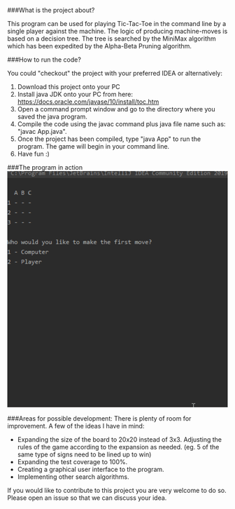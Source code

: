 
###What is the project about?

This program can be used for playing Tic-Tac-Toe in the command line by a single player against the machine. 
The logic of producing machine-moves is based on a decision tree. The tree is searched by the MiniMax algorithm which has been expedited by the Alpha-Beta Pruning algorithm.


###How to run the code?

You could "checkout" the project with your preferred IDEA or alternatively:

 1. Download this project onto your PC
 2. Install java JDK onto your PC from here: https://docs.oracle.com/javase/10/install/toc.htm
 3. Open a command prompt window and go to the directory where you saved the java program.
 4. Compile the code using the javac command plus java file name such as: "javac App.java". 
 5. Once the project has been compiled, type "java App" to run the program. The game will begin in your command line.
 6. Have fun :)


###The program in action
![Command Line gif](images/aitictactoe1.gif)

###Areas for possible development:
There is plenty of room for improvement. A few of the ideas I have in mind:
* Expanding the size of the board to 20x20 instead of 3x3. Adjusting the rules of the game according to the expansion as needed. (eg. 5 of the same type of signs need to be lined up to win)
* Expanding the test coverage to 100%.
* Creating a graphical user interface to the program.
* Implementing other search algorithms.

If you would like to contribute to this project you are very welcome to do so. Please open an issue so that we can discuss your idea.
